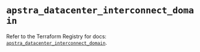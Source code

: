 # `apstra_datacenter_interconnect_domain`

Refer to the Terraform Registry for docs: [`apstra_datacenter_interconnect_domain`](https://registry.terraform.io/providers/juniper/apstra/0.94.0/docs/resources/datacenter_interconnect_domain).
